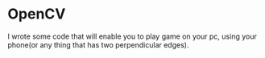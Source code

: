 # OpenCV
I wrote some code that will enable you to play game on your pc, using your phone(or any thing that has two perpendicular edges).
